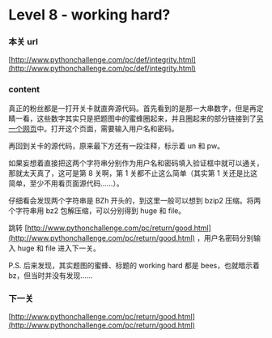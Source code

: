 # Level 8 - working hard?


### 本关 url

[http://www.pythonchallenge.com/pc/def/integrity.html](http://www.pythonchallenge.com/pc/def/integrity.html)


### content

真正的粉丝都是一打开关卡就直奔源代码。首先看到的是那一大串数字，但是再定睛一看，这些数字其实只是把题图中的蜜蜂圈起来，并且圈起来的部分链接到了[另一个网页](http://www.pythonchallenge.com/pc/return/good.html)中。打开这个页面，需要输入用户名和密码。

再回到关卡的源代码，原来最下方还有一段注释，标示着 un 和 pw。

如果妄想着直接把这两个字符串分别作为用户名和密码填入验证框中就可以通关，那就太天真了，这可是第 8 关啊，第 1 关都不止这么简单（其实第 1 关还是比这简单，至少不用看页面源代码……）。

仔细看会发现两个字符串是 BZh 开头的，到这里一般可以想到 bzip2 压缩。将两个字符串用 bz2 包解压缩，可以分别得到 huge 和 file。

跳转 [http://www.pythonchallenge.com/pc/return/good.html](http://www.pythonchallenge.com/pc/return/good.html) ，用户名密码分别输入 huge 和 file 进入下一关。

P.S. 后来发现，其实题图的蜜蜂、标题的 working hard 都是 bees，也就暗示着 bz，但当时并没有发现……


### 下一关

[http://www.pythonchallenge.com/pc/return/good.html](http://www.pythonchallenge.com/pc/return/good.html)
